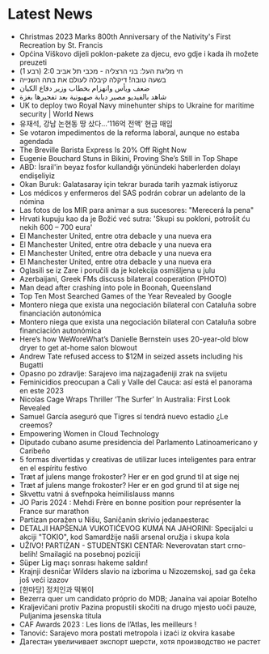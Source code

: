 # Latest News
-  Christmas 2023 Marks 800th Anniversary of the Nativity's First Recreation by St. Francis
-  Općina Viškovo dijeli poklon-pakete za djecu, evo gdje i kada ih možete preuzeti
-  חי מליגת העל: בני הרצליה - מכבי תל אביב 2:0 (רבע 1)
-  בשעה טובה! דיקלה קיבלה לעולם את בתה השנייה
-  ضعف ويأس وانهزام بخطاب وزير دفاع الكيان
-  شاهد بالفيديو مصير دبابة صهيونية بعد تفجيرها بغزة
-  UK to deploy two Royal Navy minehunter ships to Ukraine for maritime security | World News
-  유재석, 강남 논현동 땅 샀다…‘116억 전액’ 현금 매입
-  Se votaron impedimentos de la reforma laboral, aunque no estaba agendada
-  The Breville Barista Express Is 20% Off Right Now
-  Eugenie Bouchard Stuns in Bikini, Proving She’s Still in Top Shape
-  ABD: İsrail'in beyaz fosfor kullandığı yönündeki haberlerden dolayı endişeliyiz
-  Okan Buruk: Galatasaray için tekrar burada tarih yazmak istiyoruz
-  Los médicos y enfermeros del SAS podrán cobrar un adelanto de la nómina
-  Las fotos de los MIR para animar a sus sucesores: "Merecerá la pena"
-  Hrvati kupuju kao da je Božić već sutra: 'Skupi su pokloni, potrošit ću nekih 600 – 700 eura'
-  El Manchester United, entre otra debacle y una nueva era
-  El Manchester United, entre otra debacle y una nueva era
-  El Manchester United, entre otra debacle y una nueva era
-  El Manchester United, entre otra debacle y una nueva era
-  Oglasili se iz Zare i poručili da je kolekcija osmišljena u julu
-  Azerbaijani, Greek FMs discuss bilateral cooperation (PHOTO)
-  Man dead after crashing into pole in Boonah, Queensland
-  Top Ten Most Searched Games of the Year Revealed by Google
-  Montero niega que exista una negociación bilateral con Cataluña sobre financiación autonómica
-  Montero niega que exista una negociación bilateral con Cataluña sobre financiación autonómica
-  Here’s how WeWoreWhat’s Danielle Bernstein uses 20-year-old blow dryer to get at-home salon blowout
-  Andrew Tate refused access to $12M in seized assets including his Bugatti
-  Opasno po zdravlje: Sarajevo ima najzagađeniji zrak na svijetu
-  Feminicidios preocupan a Cali y Valle del Cauca: así está el panorama en este 2023
-  Nicolas Cage Wraps Thriller ‘The Surfer’ In Australia: First Look Revealed
-  Samuel García aseguró que Tigres sí tendrá nuevo estadio ¿Le creemos?
-  Empowering Women in Cloud Technology
-  Diputado cubano asume presidencia del Parlamento Latinoamericano y Caribeño
-  5 formas divertidas y creativas de utilizar luces inteligentes para entrar en el espíritu festivo
-  Træt af julens mange frokoster? Her er en god grund til at sige nej
-  Træt af julens mange frokoster? Her er en god grund til at sige nej
-  Skvettu vatni á svefnpoka heimilislauss manns
-  JO Paris 2024 : Mehdi Frère en bonne position pour représenter la France sur marathon
-  Partizan poražen u Nišu, Saničanin skrivio jedanaesterac
-  DETALJI HAPŠENJA VUKOTIĆEVOG KUMA NA JAHORINI: Specijalci u akciji "TOKIO", kod Samardžije našli arsenal oružja i skupa kola
-  UŽIVO! PARTIZAN - STUDENTSKI CENTAR: Neverovatan start crno-belih! Smailagić na posebnoj poziciji
-  Süper Lig maçı sonrası hakeme saldırı!
-  Krajnji desničar Wilders slavio na izborima u Nizozemskoj, sad ga čeka još veći izazov
-  [한마당] 정치인과 떡볶이
-  Bezerra quer um candidato próprio do MDB; Janaína vai apoiar Botelho
-  Kraljevičani protiv Pazina propustili skočiti na drugo mjesto uoči pauze, Puljanima jesenska titula
-  CAF Awards 2023 : Les lions de l’Atlas, les meilleurs !
-  Tanović: Sarajevo mora postati metropola i izaći iz okvira kasabe
-  Дагестан увеличивает экспорт шерсти, хотя производство не растет
